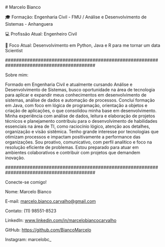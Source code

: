 \# Marcelo Bianco



🎓 Formação: Engenharia Civil - FMU / Análise e Desenvolvimento de Sistemas - Anhanguera

💻 Profissão Atual: Engenheiro Civil 

📱 Foco Atual: Desenvolvimento em Python, Java e R para me tornar um data Scientist 



\#########################################################################################



Sobre mim: 

Formado em Engenharia Civil e atualmente cursando Análise e Desenvolvimento de Sistemas, busco oportunidade na área de tecnologia para aplicar e expandir meus conhecimentos em desenvolvimento de sistemas, análise de dados e automação de processos. Concluí formação em Java, com foco em lógica de programação, orientação a objetos e criação de aplicações, o que consolidou minha base em desenvolvimento. Minha experiência com análise de dados, leitura e elaboração de projetos técnicos e planejamento contribuiu para o desenvolvimento de habilidades essenciais na área de TI, como raciocínio lógico, atenção aos detalhes, organização e visão sistêmica. Tenho grande interesse por tecnologias que otimizam processos e impactam positivamente a performance das organizações. Sou proativo, comunicativo, com perfil analítico e foco na resolução eficiente de problemas. Estou preparado para atuar em ambientes colaborativos e contribuir com projetos que demandem inovação.



\#########################################################################################



Conecte-se comigo! 



Nome: Marcelo Bianco  

E-mail: marcelo.bianco.carvalho@gmail.com

Contato: (11) 98551-8523

LinkedIn: www.linkedin.com/in/marcelobiancocarvalho

GitHub: https://github.com/BiancoMarcelo

Instagram: marcelobc\_ 



